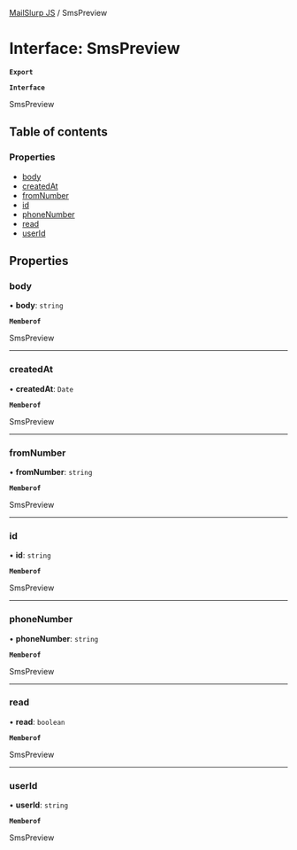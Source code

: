 [MailSlurp JS](../README.md) / SmsPreview

# Interface: SmsPreview

**`Export`**

**`Interface`**

SmsPreview

## Table of contents

### Properties

- [body](SmsPreview.md#body)
- [createdAt](SmsPreview.md#createdat)
- [fromNumber](SmsPreview.md#fromnumber)
- [id](SmsPreview.md#id)
- [phoneNumber](SmsPreview.md#phonenumber)
- [read](SmsPreview.md#read)
- [userId](SmsPreview.md#userid)

## Properties

### body

• **body**: `string`

**`Memberof`**

SmsPreview

___

### createdAt

• **createdAt**: `Date`

**`Memberof`**

SmsPreview

___

### fromNumber

• **fromNumber**: `string`

**`Memberof`**

SmsPreview

___

### id

• **id**: `string`

**`Memberof`**

SmsPreview

___

### phoneNumber

• **phoneNumber**: `string`

**`Memberof`**

SmsPreview

___

### read

• **read**: `boolean`

**`Memberof`**

SmsPreview

___

### userId

• **userId**: `string`

**`Memberof`**

SmsPreview
